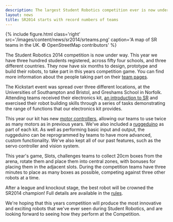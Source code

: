 ```yaml
---
description: The largest Student Robotics competition ever is now underway!
layout: news
title: SR2014 starts with record numbers of teams
---
```

{% include figure.html 
           class='right'
           src='/images/content/news/sr2014/srteams.png'
           caption='A map of SR teams in the UK. &copy; OpenStreetMap contributors' %}

The Student Robotics 2014 competition is now under way. This year we have
three hundred students registered, across fifty four schools, and three
different countries. They now have six months to design, prototype and build
their robots, to take part in this years competition game. You can find more
information about the people taking part on their [team pages](/teams).

The Kickstart event was spread over three different locations, at the
Universities of Southampton and Bristol, and Greshams School in Norfolk.
Attending teams received their electronics kit,
[an introduction to SR](http://youtu.be/MWb3JalwaUM)
and exercised their robot
building skills through a series of tasks demonstrating the range of
functions that our electronics kit provides.

This year our kit has new [motor controllers](/news/2013-10-02-sr2014_mcv4), allowing our teams to use twice as many 
motors as in previous years. We've also included a [ruggeduino](/docs/kit/ruggeduino) as part of each kit.  As well as 
performing basic input and output, the ruggeduino can be reprogrammed by teams to have more advanced, custom 
functionality.  We've also kept all of our past features, such as the servo controller and vision system.

This year's game, Slots, challenges teams to collect 20cm boxes from the arena,
rotate them and place them into central zones, with bonuses for placing them in
the adjacent slots. During the competition teams have three minutes to place as many boxes as possible, competing 
against three other robots at a time.

After a league and knockout stage, the best robot will be crowned the SR2014
champion! Full details are available in the [rules](/docs/rules).

We're hoping that this years competition will produce the most innovative and
exciting robots that we've ever seen during Student Robotics, and are looking
forward to seeing how they perform at the Competition.
